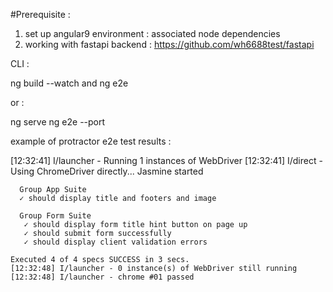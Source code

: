 #Prerequisite : 
  1. set up angular9 environment : associated node dependencies
  2. working with fastapi backend : https://github.com/wh6688test/fastapi


CLI : 

ng build --watch  and ng e2e

or : 

ng serve  ng e2e --port <unused port>

example of protractor e2e test results : 

   [12:32:41] I/launcher - Running 1 instances of WebDriver
   [12:32:41] I/direct - Using ChromeDriver directly...
    Jasmine started

      Group App Suite
      ✓ should display title and footers and image

      Group Form Suite
       ✓ should display form title hint button on page up
       ✓ should submit form successfully
       ✓ should display client validation errors

    Executed 4 of 4 specs SUCCESS in 3 secs.
    [12:32:48] I/launcher - 0 instance(s) of WebDriver still running
    [12:32:48] I/launcher - chrome #01 passed


